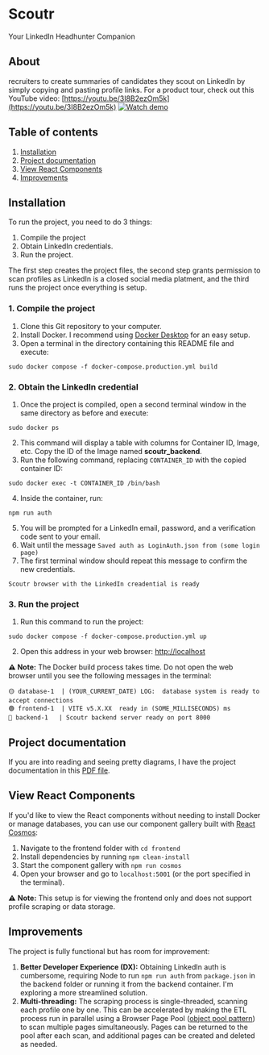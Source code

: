 # Scoutr

Your LinkedIn Headhunter Companion

## About

recruiters to create summaries of candidates they scout on LinkedIn by simply copying and pasting profile links. For a product tour, check out this YouTube video: [https://youtu.be/3I8B2ezOm5k](https://youtu.be/3I8B2ezOm5k)
[![Watch demo](https://img.youtube.com/vi/3I8B2ezOm5k/maxresdefault.jpg)](https://youtu.be/3I8B2ezOm5k)

## Table of contents

1. [Installation](#installation)
1. [Project documentation](#project-documentation)
1. [View React Components](#view-react-components)
1. [Improvements](#improvements)

## Installation

To run the project, you need to do 3 things:

1. Compile the project
1. Obtain LinkedIn credentials.
1. Run the project.

The first step creates the project files, the second step grants permission to scan profiles as LinkedIn is a closed social media platment, and the third runs the project once everything is setup.

### 1. Compile the project

1. Clone this Git repository to your computer.
2. Install Docker. I recommend using [Docker Desktop](https://www.docker.com/products/docker-desktop/) for an easy setup.
3. Open a terminal in the directory containing this README file and execute:

```
sudo docker compose -f docker-compose.production.yml build
```

### 2. Obtain the LinkedIn credential

1. Once the project is compiled, open a second terminal window in the same directory as before and execute:

```
sudo docker ps
```

2. This command will display a table with columns for Container ID, Image, etc. Copy the ID of the Image named **scoutr_backend**.
3. Run the following command, replacing `CONTAINER_ID` with the copied container ID:

```
sudo docker exec -t CONTAINER_ID /bin/bash
```

4. Inside the container, run:

```
npm run auth
```

5. You will be prompted for a LinkedIn email, password, and a verification code sent to your email.
6. Wait until the message `Saved auth as LoginAuth.json from (some login page)`
7. The first terminal window should repeat this message to confirm the new credentials.

```
Scoutr browser with the LinkedIn creadential is ready
```

### 3. Run the project

1. Run this command to run the project:

```
sudo docker compose -f docker-compose.production.yml up
```

2. Open this address in your web browser: [http://localhost](http://localhost)

**⚠️ Note:** The Docker build process takes time. Do not open the web browser until you see the following messages in the terminal:

```
🟡 database-1  | (YOUR_CURRENT_DATE) LOG:  database system is ready to accept connections
🟢 frontend-1  | VITE v5.X.XX  ready in (SOME_MILLISECONDS) ms
🔵 backend-1   | Scoutr backend server ready on port 8000
```

## Project documentation

If you are into reading and seeing pretty diagrams, I have the project documentation in this [PDF file](https://github.com/elalienx/scoutr/blob/main/documentation.pdf).

## View React Components

If you'd like to view the React components without needing to install Docker or manage databases, you can use our component gallery built with [React Cosmos](https://reactcosmos.org):

1. Navigate to the frontend folder with `cd frontend`
1. Install dependencies by running `npm clean-install`
1. Start the component gallery with `npm run cosmos`
1. Open your browser and go to `localhost:5001` (or the port specified in the terminal).

⚠️ **Note:** This setup is for viewing the frontend only and does not support profile scraping or data storage.

## Improvements

The project is fully functional but has room for improvement:

1. **Better Developer Experience (DX):** Obtaining LinkedIn auth is cumbersome, requiring Node to run `npm run auth` from `package.json` in the backend folder or running it from the backend container. I'm exploring a more streamlined solution.
1. **Multi-threading:** The scraping process is single-threaded, scanning each profile one by one. This can be accelerated by making the ETL process run in parallel using a Browser Page Pool ([object pool pattern](https://en.wikipedia.org/wiki/Object_pool_pattern)) to scan multiple pages simultaneously. Pages can be returned to the pool after each scan, and additional pages can be created and deleted as needed.
